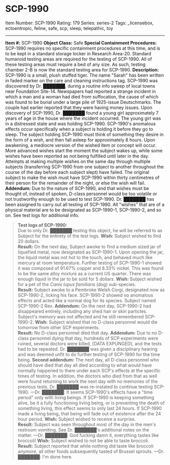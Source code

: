 # SCP-1990
Item Number: SCP-1990
Rating: 179
Series: series-2
Tags: _licensebox, ectoentropic, feline, safe, scp, sleep, telepathic, toy

---

**Item #:** SCP-1990
**Object Class:** Safe
**Special Containment Procedures:** SCP-1990 requires no specific containment procedures at this time, and is to be kept in a standard storage locker in Research Area-20.
Standard humanoid testing areas are required for the testing of SCP-1990. All of these testing areas must require a bed of any size. As such, testing chamber 2-B is now the standard testing area for SCP-1990.
**Description:** SCP-1990 is a small, plush stuffed tiger. The name "Sarah" has been written in faded marker on the care and cleaning instructions tag.
SCP-1990 was discovered by Dr. ███████, during a routine info sweep of local towns near Foundation Site-14. Newspapers had reported a strange incident in which a man and a woman had died from suffocation, the cause of which was found to be burial under a large pile of 1925-issue Deutschmarks. The couple had earlier reported that they were having money issues. Upon discovery of SCP-1990, Dr. ███████ found a young girl approximately 7 years of age in the house where the incident occurred. The young girl was in a distressed state and was holding SCP-1990.
SCP-1990's anomalous effects occur specifically when a subject is holding it before they go to sleep. The subject holding SCP-1990 must think of something they desire in the form of a wish, and then fall asleep for approximately 8 hours. Upon awakening, a mediocre version of the wished item or concept will occur. More advanced wishes start the moment the subject wakes up, while some wishes have been reported as not being fulfilled until later in the day.
Attempts at making multiple wishes on the same day through multiple subjects (transferring SCP-1990 from one subject to another throughout the course of the day before each subject slept) have failed. The original subject to make the wish must have SCP-1990 within thirty centimetres of their person for the remainder of the night, or else the wish will fail.
**Addendum:** Due to the nature of SCP-1990, and that wishes must be thought of, instead of spoken, D-class personnel would be too volatile or not trustworthy enough to be used to test SCP-1990. Dr. ███████ has been assigned to carry out all testing of SCP-1990. All "wishes" that are of a physical material are to be designated as SCP-1990-1, SCP-1990-2, and so on.
See test logs for additional info.
> **Test logs of SCP-1990:**  
>  Due to only Dr. ███████ testing this object, he will be referred to as Subject for the entirety of the test logs.
> **Wish:** Subject wished to find 20 dollars.  
>  **Result:** On the next day, Subject awoke to find a medium sized jar of liquefied metal, now designated as SCP-1990-1. Upon opening the jar, the liquid metal was not hot to the touch, and behaved much like mercury at room temperature. Further testing of SCP-1990-1 showed it was composed of 91.67% copper and 8.33% nickel. This was found to be the same alloy mixture as a current US quarter. There was enough liquid in the jar to be sold for 5 dollars.
> **Wish:** Subject wished for a pet of the _Canis lupus familiaris_ (dog) sub-species.  
>  **Result:** Subject awoke to a Pembroke Welsh Corgi, designated now as SCP-1990-2, licking his face. SCP-1990-2 showed no anomalous effects and acted like a normal dog for its species. Subject named SCP-1990-2 Rex.
> **Addendum:** On the next day, SCP-1990-2 had disappeared entirely, including any shed hair or skin particles. Subject's memory was not affected and he still remembered SCP-1990-2.
> **Wish:** Subject wished that no D-class personnel would die tomorrow from other SCP experiments.  
>  **Result:** No D-class personnel died that day.
> **Addendum:** Due to no D-class personnel dying that day, hundreds of SCP experiments were ruined, several doctors were killed, [DATA EXPUNGED], and the tests had to be repeated. Dr. ███████ was given a disciplinary hearing and was deemed unfit to do further testing of SCP-1990 for the time being.
> **Second addendum:** The next day, all D-class personnel who should have died that day all died according to what would have normally happened to them under each SCP's effects at the specific times of testing. In addition, the doctors who died from that as well were found returning to work the next day with no memories of the previous tests. Dr. ███████ was re-instated to continue testing SCP-1990.
> —Dr. ███████: It seems SCP-1990's effects have a "time period" only with living beings. If SCP-1990 is keeping something alive, be it a fully functioning living being, or is preventing the death of something living, this effect seems to only last 24 hours. If SCP-1990 made a living being, that being will fade out of existence after the 24 hour period.
> **Wish:** Subject wished to receive a surprise.  
>  **Result:** Subject was seen throughout most of the day in the men's restroom vomiting. See Dr. ███████'s additional notes on the matter.
> —Dr. ███████: God fucking damn it, everything tastes like broccoli!
> **Wish:** Subject wished to not be able to taste broccoli.  
>  **Result:** Subject reported that while nothing did taste like broccoli anymore, all other foods subsequently tasted of Brussel sprouts.
> —Dr. ███████: I'm done here.
